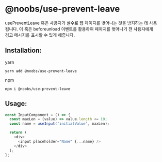 # @noobs/use-prevent-leave

usePreventLeave 훅은 사용자가 실수로 웹 페이지를 벗어나는 것을 방지하는 데 사용됩니다. 이 훅은 beforeunload 이벤트를 활용하여 페이지를 벗어나기 전 사용자에게 경고 메시지를 표시할 수 있게 해줍니다.

## Installation:

yarn

```
yarn add @noobs/use-prevent-leave
```

npm

```
npm i @noobs/use-prevent-leave
```

## Usage:

```js
const InputComponent = () => {
  const maxLen = (value) => value.length <= 10;
  const name = useInput("initialValue", maxLen);

  return (
    <div>
      <input placeholder="Name" {...name} />
    </div>
  );
};
```
